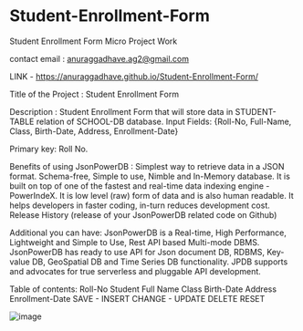 # Student-Enrollment-Form
Student Enrollment Form
Micro Project Work

contact email : anuraggadhave.ag2@gmail.com

LINK - https://anuraggadhave.github.io/Student-Enrollment-Form/

Title of the Project : Student Enrollment Form

Description : Student Enrollment Form that will store data in STUDENT-TABLE relation of SCHOOL-DB database. Input Fields: {Roll-No, Full-Name, Class, Birth-Date, Address, Enrollment-Date}

Primary key: Roll No.

Benefits of using JsonPowerDB : Simplest way to retrieve data in a JSON format. Schema-free, Simple to use, Nimble and In-Memory database. It is built on top of one of the fastest and real-time data indexing engine - PowerIndeX. It is low level (raw) form of data and is also human readable. It helps developers in faster coding, in-turn reduces development cost. Release History (release of your JsonPowerDB related code on Github)

Additional you can have: JsonPowerDB is a Real-time, High Performance, Lightweight and Simple to Use, Rest API based Multi-mode DBMS. JsonPowerDB has ready to use API for Json document DB, RDBMS, Key-value DB, GeoSpatial DB and Time Series DB functionality. JPDB supports and advocates for true serverless and pluggable API development.

Table of contents: Roll-No Student Full Name Class Birth-Date Address Enrollment-Date SAVE - INSERT CHANGE - UPDATE DELETE RESET

![image](https://github.com/AnuragGadhave/Student-Enrollment-Form/assets/155731025/41109bbb-01a6-429f-a85c-4641f7119c1e)
